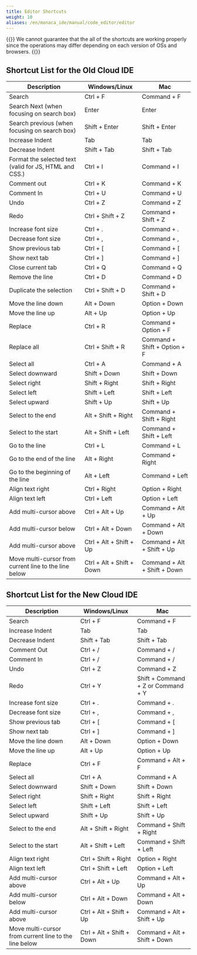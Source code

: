 ```yaml
---
title: Editor Shortcuts
weight: 10
aliases: /en/monaca_ide/manual/code_editor/editor
---
```


{{<note>}}
    We cannot guarantee that the all of the shortcuts are working properly since the operations may differ depending on each version of OSs and browsers.
{{</note>}}

## Shortcut List for the Old Cloud IDE

| Description |	Windows/Linux |	Mac |
|-------------|---------------|-----|
| Search |	Ctrl + F |	Command + F |
| Search Next (when focusing on search box)	| Enter |	Enter |
| Search previous (when focusing on search box) |	Shift + Enter |	Shift + Enter |
| Increase Indent |	Tab | 	Tab | 
| Decrease Indent |	Shift + Tab |	Shift + Tab |
| Format the selected text (valid for JS, HTML and CSS.) |	Ctrl + I |	Command + I |
| Comment out |	Ctrl + K |	Command + K |
| Comment In |	Ctrl + U |	Command + U |
| Undo |	Ctrl + Z |	Command + Z |
| Redo |	Ctrl + Shift + Z |	Command + Shift + Z |
| Increase font size |	Ctrl + . |	Command + . |
| Decrease font size |	Ctrl + , |	Command + , |
| Show previous tab |	Ctrl + [ |	Command + [ |
| Show next tab |	Ctrl + ] |	Command + ] |
| Close current tab |	Ctrl + Q |	Command + Q |
| Remove the line |	Ctrl + D |	Command + D |
| Duplicate the selection |	Ctrl + Shift + D |	Command + Shift + D |
| Move the line down |	Alt + Down |	Option + Down |
| Move the line up |	Alt + Up |	Option + Up |
| Replace |	Ctrl + R |	Command + Option + F |
| Replace all |	Ctrl + Shift + R |	Command + Shift + Option + F |
| Select all |	Ctrl + A |	Command + A |
| Select downward |	Shift + Down |	Shift + Down |
| Select right |	Shift + Right |	Shift + Right |
| Select left |	Shift + Left |	Shift + Left |
| Select upward	 |Shift + Up |	Shift + Up |
| Select to the end	 | Alt + Shift + Right |	Command + Shift + Right |
| Select to the start |	Alt + Shift + Left |	Command + Shift + Left |
| Go to the line |	Ctrl + L |	Command + L |
| Go to the end of the line |	Alt + Right |	Command + Right |
| Go to the beginning of the line |	Alt + Left |	Command + Left |
| Align text right |	Ctrl + Right |	Option + Right |
| Align text left |	Ctrl + Left |	Option + Left |
| Add multi-cursor above |	Ctrl + Alt + Up |	Command + Alt + Up |
| Add multi-cursor below |	Ctrl + Alt + Down |	Command + Alt + Down |
| Add multi-cursor above |	Ctrl + Alt + Shift + Up | 	Command + Alt + Shift + Up |
| Move multi-cursor from current line to the line below |	Ctrl + Alt + Shift + Down |	Command + Alt + Shift + Down |


## Shortcut List for the New Cloud IDE

| Description |	Windows/Linux |	Mac |
|-------------|---------------|-----|
| Search |	Ctrl + F |	Command + F |
| Increase Indent |	Tab |	Tab |
| Decrease Indent |	Shift + Tab |	Shift + Tab |
| Comment Out |	Ctrl + / |	Command + / |
| Comment In |	Ctrl + / |	Command + / |
| Undo |	Ctrl + Z |	Command + Z |
| Redo |	Ctrl + Y |	Shift + Command + Z or Command + Y |
| Increase font size |	Ctrl + . |	Command + . |
| Decrease font size |	Ctrl + , |	Command + , |
| Show previous tab |	Ctrl + [ |	Command + [ |
| Show next tab	| Ctrl + ] |	Command + ] |
| Move the line down |	Alt + Down |	Option + Down |
| Move the line up |	Alt + Up |	Option + Up |
| Replace |	Ctrl + F | 	Command + Alt + F |
| Select all |	Ctrl + A | 	Command + A |
| Select downward |	Shift + Down |	Shift + Down |
| Select right |	Shift + Right |	Shift + Right |
| Select left |	Shift + Left |	Shift + Left |
| Select upward |	Shift + Up |	Shift + Up |
| Select to the end |	Alt + Shift + Right |	Command + Shift + Right |
| Select to the start |	Alt + Shift + Left |	Command + Shift + Left |
| Align text right |	Ctrl + Shift + Right |	Option + Right |
| Align text left |	Ctrl + Shift + Left	 |Option + Left |
| Add multi-cursor above |	Ctrl + Alt + Up |	Command + Alt + Up |
| Add multi-cursor below |	Ctrl + Alt + Down |	Command + Alt + Down |
| Add multi-cursor above |	Ctrl + Alt + Shift + Up |	Command + Alt + Shift + Up |
| Move multi-cursor from current line to the line below | 	Ctrl + Alt + Shift + Down |	Command + Alt + Shift + Down |

